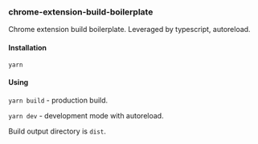 ### chrome-extension-build-boilerplate

Chrome extension build boilerplate. Leveraged by typescript, autoreload.

#### Installation
```
yarn
```

#### Using
`yarn build` - production build.

`yarn dev` - development mode with autoreload.

Build output directory is `dist`.
